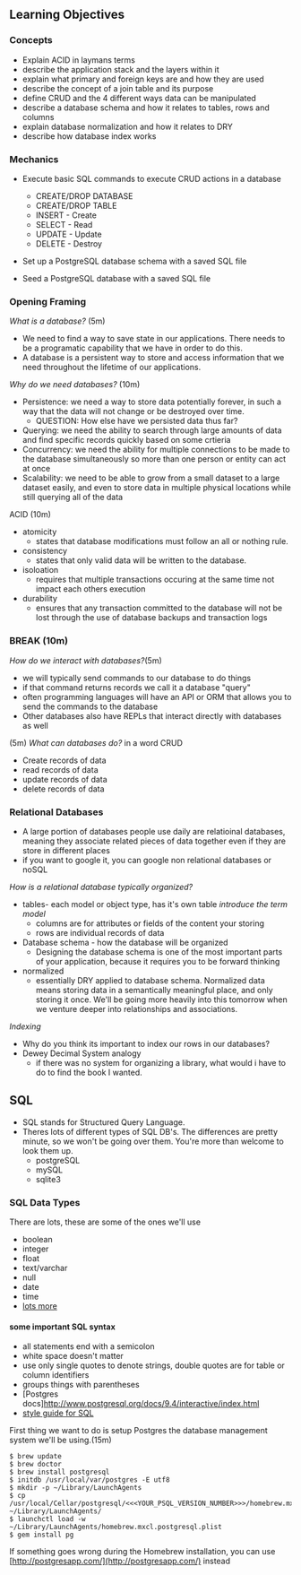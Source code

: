 ## Learning Objectives

### Concepts
- Explain ACID in laymans terms
- describe the application stack and the layers within it
- explain what primary and foreign keys are and how they are used
- describe the concept of a join table and its purpose
- define CRUD and the 4 different ways data can be manipulated
- describe a database schema and how it relates to tables, rows and columns
- explain database normalization and how it relates to DRY
- describe how database index works

### Mechanics
- Execute basic SQL commands to execute CRUD actions in a database
  - CREATE/DROP DATABASE
  - CREATE/DROP TABLE
  - INSERT - Create
  - SELECT - Read
  - UPDATE - Update
  - DELETE - Destroy

- Set up a PostgreSQL database schema with a saved SQL file
- Seed a PostgreSQL database with a saved SQL file

### Opening Framing
_What is a database?_ (5m)
- We need to find a way to save state in our applications. There needs to be a programatic capability that we have in order to do this.
- A database is a persistent way to store and access information that we need throughout the lifetime of our applications.

_Why do we need databases?_ (10m)
- Persistence: we need a way to store data potentially forever, in such a way that the data will not change or be destroyed over time.
  - QUESTION: How else have we persisted data thus far?
- Querying: we need the ability to search through large amounts of data and find specific records quickly based on some crtieria
- Concurrency: we need the ability for multiple connections to be made to the database simultaneously so more than one person or entity can act at once
- Scalability: we need to be able to grow from a small dataset to a large dataset easily, and even to store data in multiple physical locations while still querying all of the data

ACID (10m)
- atomicity
  - states that database modifications must follow an all or nothing rule.
- consistency
  - states that only valid data will be written to the database.
- isoloation
  - requires that multiple transactions occuring at the same time not impact each others execution
- durability
  - ensures that any transaction committed to the database will not be lost through the use of database backups and transaction logs

### BREAK (10m)

_How do we interact with databases?_(5m)
- we will typically send commands to our database to do things
- if that command returns records we call it a database "query"
- often programming languages will have an API or ORM that allows you to send the commands to the database
- Other databases also have REPLs that interact directly with databases as well

(5m)
_What can databases do?_
in a word CRUD
- Create records of data
- read records of data
- update records of data
- delete records of data

### Relational Databases
- A large portion of databases people use daily are relatioinal databases, meaning they associate related pieces of data together even if they are store in different places
- if you want to google it, you can google non relational databases or noSQL

_How is a relational database typically organized?_
- tables- each model or object type, has it's own table *introduce the term model*
  - columns are for attributes or fields of the content your storing
  - rows are individual records of data
- Database schema - how the database will be organized
  - Designing the database schema is one of the most important parts of your application, because it requires you to be forward thinking
- normalized
  - essentially DRY applied to database schema. Normalized data means storing data in a semantically meaningful place, and only storing it once. We'll be going more heavily into this tomorrow when we venture deeper into relationships and associations.

_Indexing_
- Why do you think its important to index our rows in our databases?
- Dewey Decimal System analogy
  - if there was no system for organizing a library, what would i have to do to find the book I wanted.



## SQL
- SQL stands for Structured Query Language.
- Theres lots of different types of SQL DB's. The differences are pretty minute, so we won't be going over them. You're more than welcome to look them up.
  - postgreSQL
  - mySQL
  - sqlite3

### SQL Data Types
There are lots, these are some of the ones we'll use
- boolean
- integer
- float
- text/varchar
- null
- date
- time
- [lots more](http://www.postgresql.org/docs/9.3/interactive/datatype.html)

#### some important SQL syntax
- all statements end with a semicolon
- white space doesn't matter
- use only single quotes to denote strings, double quotes are for table or column identifiers
- groups things with parentheses
- [Postgres docs]http://www.postgresql.org/docs/9.4/interactive/index.html
- [style guide for SQL](http://leshazlewood.com/software-engineering/sql-style-guide/)

First thing we want to do is setup Postgres the database management system we'll be using.(15m)

```
$ brew update
$ brew doctor
$ brew install postgresql
$ initdb /usr/local/var/postgres -E utf8
$ mkdir -p ~/Library/LaunchAgents
$ cp /usr/local/Cellar/postgresql/<<<YOUR_PSQL_VERSION_NUMBER>>>/homebrew.mxcl.postgresql.plist ~/Library/LaunchAgents/
$ launchctl load -w ~/Library/LaunchAgents/homebrew.mxcl.postgresql.plist
$ gem install pg
```

If something goes wrong during the Homebrew installation, you can use [http://postgresapp.com/](http://postgresapp.com/) instead
